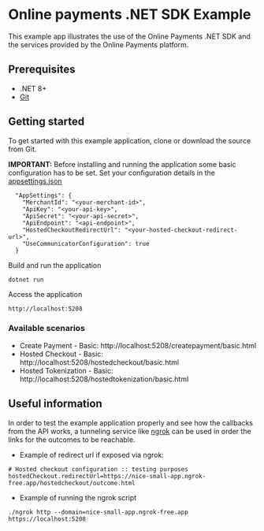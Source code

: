 # Online payments .NET SDK Example

This example app illustrates the use of the Online Payments .NET SDK and the services provided by the Online Payments platform.

## Prerequisites

- .NET 8+
- [Git](https://git-scm.com/)

## Getting started

To get started with this example application, clone or download the source from Git.

<b>IMPORTANT:</b> Before installing and running the application some basic configuration has to be set.
Set your configuration details in the [appsettings.json](appsettings.json)

```
  "AppSettings": {
    "MerchantId": "<your-merchant-id>",
    "ApiKey": "<your-api-key>",
    "ApiSecret": "<your-api-secret>",
    "ApiEndpoint": "<api-endpoint>",
    "HostedCheckoutRedirectUrl": "<your-hosted-checkout-redirect-url>",
    "UseCommunicatorConfiguration": true
  }
```

Build and run the application 

```
dotnet run
```

Access the application 

```
http://localhost:5208
```

### Available scenarios

- Create Payment - Basic: http://localhost:5208/createpayment/basic.html
- Hosted Checkout - Basic: http://localhost:5208/hostedcheckout/basic.html
- Hosted Tokenization - Basic: http://localhost:5208/hostedtokenization/basic.html

## Useful information

In order to test the example application properly and see how the callbacks from the API works, 
a tunneling service like [ngrok](https://ngrok.com/) can be used in order the links for the outcomes to be reachable.

- Example of redirect url if exposed via ngrok:
```
# Hosted checkout configuration :: testing purposes
hostedCheckout.redirectUrl=https://nice-small-app.ngrok-free.app/hostedcheckout/outcome.html
```

- Example of running the ngrok script
```
./ngrok http --domain=nice-small-app.ngrok-free.app https://localhost:5208
```

